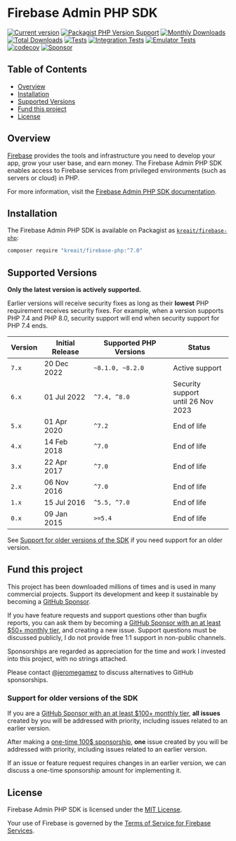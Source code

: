 # Firebase Admin PHP SDK

[![Current version](https://img.shields.io/packagist/v/kreait/firebase-php.svg?logo=composer)](https://packagist.org/packages/kreait/firebase-php)
[![Packagist PHP Version Support](https://img.shields.io/packagist/php-v/kreait/firebase-php)](https://packagist.org/packages/kreait/firebase-php)
[![Monthly Downloads](https://img.shields.io/packagist/dm/kreait/firebase-php.svg)](https://packagist.org/packages/kreait/firebase-php/stats)
[![Total Downloads](https://img.shields.io/packagist/dt/kreait/firebase-php.svg)](https://packagist.org/packages/kreait/firebase-php/stats)
[![Tests](https://github.com/kreait/firebase-php/actions/workflows/tests.yml/badge.svg)](https://github.com/kreait/firebase-php/actions/workflows/tests.yml)
[![Integration Tests](https://github.com/kreait/firebase-php/actions/workflows/integration-tests.yml/badge.svg)](https://github.com/kreait/firebase-php/actions/workflows/integration-tests.yml)
[![Emulator Tests](https://github.com/kreait/firebase-php/actions/workflows/emulator-tests.yml/badge.svg)](https://github.com/kreait/firebase-php/actions/workflows/emulator-tests.yml)
[![codecov](https://codecov.io/gh/kreait/firebase-php/branch/main/graph/badge.svg)](https://codecov.io/gh/kreait/firebase-php)
[![Sponsor](https://img.shields.io/static/v1?logo=GitHub&label=Sponsor&message=%E2%9D%A4&color=ff69b4)](https://github.com/sponsors/jeromegamez)

## Table of Contents

- [Overview](#overview)
- [Installation](#installation)
- [Supported Versions](#supported-versions)
- [Fund this project](#fund-this-project)
- [License](#license)

## Overview

[Firebase](https://firebase.google.com/) provides the tools and infrastructure you need to develop your app, grow your user base, and earn money. The Firebase Admin PHP SDK enables access to Firebase services from privileged environments (such as servers or cloud) in PHP.

For more information, visit the [Firebase Admin PHP SDK documentation](https://firebase-php.readthedocs.io/).


## Installation

The Firebase Admin PHP SDK is available on Packagist as [`kreait/firebase-php`](https://packagist.org/packages/kreait/firebase-php):

```bash
composer require "kreait/firebase-php:^7.0" 
```

## Supported Versions

**Only the latest version is actively supported.**

Earlier versions will receive security fixes as long as their **lowest** PHP requirement receives security fixes. For
example, when a version supports PHP 7.4 and PHP 8.0, security support will end when security support for PHP 7.4 ends.

| Version | Initial Release | Supported PHP Versions | Status                                 |
|---------|-----------------|------------------------|----------------------------------------|
| `7.x`   | 20 Dec 2022     | `~8.1.0, ~8.2.0`       | Active support                         |
| `6.x`   | 01 Jul 2022     | `^7.4, ^8.0`           | Security support<br/>until 26 Nov 2023 |
| `5.x`   | 01 Apr 2020     | `^7.2`                 | End of life                            |
| `4.x`   | 14 Feb 2018     | `^7.0`                 | End of life                            |
| `3.x`   | 22 Apr 2017     | `^7.0`                 | End of life                            |
| `2.x`   | 06 Nov 2016     | `^7.0`                 | End of life                            |
| `1.x`   | 15 Jul 2016     | `^5.5, ^7.0`           | End of life                            |
| `0.x`   | 09 Jan 2015     | `>=5.4`                | End of life                            |

See [Support for older versions of the SDK](#support-for-older-versions-of-the-sdk) if you need support for an older version.

## Fund this project

This project has been downloaded millions of times and is used in many commercial projects. Support its development
and keep it sustainable by becoming a [GitHub Sponsor](https://github.com/sponsors/jeromegamez).

If you have feature requests and support questions other than bugfix reports, you can ask them by becoming a 
[GitHub Sponsor with an at least $50+ monthly tier](https://github.com/sponsors/jeromegamez?frequency=recurring),
and creating a new issue. Support questions must be discussed publicly, I do not provide free 1:1 support in non-public
channels.

Sponsorships are regarded as appreciation for the time and work I invested into this project, with no strings attached. 

Please contact [@jeromegamez](https://github.com/jeromegamez) to discuss alternatives to GitHub sponsorships.

### Support for older versions of the SDK

If you are a [GitHub Sponsor with an at least $100+ monthly tier](https://github.com/sponsors/jeromegamez?frequency=recurring),
**all issues** created by you will be addressed with priority, including issues related to an earlier version.

After making a [one-time 100$ sponsorship](https://github.com/sponsors/jeromegamez?frequency=one-time),
**one** issue created by you will be addressed with priority, including issues related to an earlier version.

If an issue or feature request requires changes in an earlier version, we can discuss a one-time sponsorship amount for
implementing it.

## License

Firebase Admin PHP SDK is licensed under the [MIT License](LICENSE).

Your use of Firebase is governed by the [Terms of Service for Firebase Services](https://firebase.google.com/terms/).
